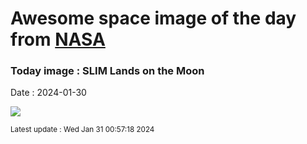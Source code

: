 
# Awesome space image of the day from [NASA](https://api.nasa.gov/)

### Today image : SLIM Lands on the Moon
Date : 2024-01-30

![](https://apod.nasa.gov/apod/image/2401/Slim_jaxa_960.jpg)

<small>Latest update : Wed Jan 31 00:57:18 2024</small>
        